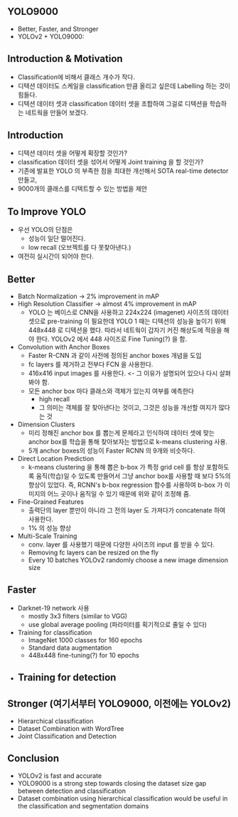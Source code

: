 ## YOLO9000

- Better, Faster, and Stronger
- YOLOv2 + YOLO9000: 

## Introduction & Motivation
- Classification에 비해서 클래스 개수가 작다.
- 디텍션 데이터도 스케일을 classification 만큼 올리고 싶은데 Labelling 하는 것이 힘들다.
- 디텍션 데이터 셋과 classification 데이터 셋을 조합하여 그걸로 디텍션을 학습하는 네트웍을 만들어 보겠다.

## Introduction
- 디텍션 데이터 셋을 어떻게 확장할 것인가?
- classification 데이터 셋을 섞어서 어떻게 Joint training 을 할 것인가?
- 기존에 발표한 YOLO 의 부족한 점을 최대한 개선해서 SOTA real-time detector 만들고,
- 9000개의 클래스를 디텍트할 수 있는 방법을 제안

## To Improve YOLO
- 우선 YOLO의 단점은
	- 성능이 일단 떨어진다.
	- low recall (오브젝트를 다 못찾아낸다.)
- 여전히 실시간이 되어야 한다.

## Better
- Batch Normalization -> 2% improvement in mAP
- High Resolution Classifier -> almost 4% improvement in mAP
	- YOLO 는 베이스로 CNN을 사용하고 224x224 (imagenet) 사이즈의 데이터 셋으로 pre-training 이 필요한데 
	YOLO 1 때는 디텍션의 성능을 높이기 위해 448x448 로 디텍션을 했다. 
	따라서 네트웍이 갑자기 커진 해상도에 적응을 해야 한다. YOLOv2 에서 448 사이즈로 Fine Tuning(?) 을 함.
- Convolution with Anchor Boxes
	- Faster R-CNN 과 같이 사전에 정의된 anchor boxes 개념을 도입
	- fc layers 를 제거하고 전부다 FCN 을 사용한다.
	- 416x416 input images 를 사용한다. <- 그 이유가 설명되어 있으나 다시 살펴봐야 함.
 	- 모든 anchor box 마다 클래스와 객체가 있는지 여부를 예측한다
		- high recall
		- 그 의미는 객체를 잘 찾아낸다는 것이고, 그것은 성능을 개선할 여지가 많다는 것
- Dimension Clusters
	- 미리 정해진 anchor box 를 뽑는게 문제라고 인식하여 
	데이터 셋에 맞는 anchor box를 학습을 통해 찾아보자는 방법으로 k-means clustering 사용.
	- 5개 anchor boxes의 성능이 Faster RCNN 의 9개와 비슷하다.
- Direct Location Prediction
	- k-means clustering 을 통해 뽑은 b-box 가 특정 grid cell 를 항상 포함하도록 움직(학습)일 수 있도록 만들어서 그냥 anchor box를 사용할 때 보다 5%의 향상이 있었다.
즉, RCNN's b-box regression 함수를 사용하여 b-box 가 이미지의 어느 곳이나 움직일 수 있기 때문에 위와 같이 조정해 줌. 
- Fine-Grained Features
	- 출력단의 layer 뿐만이 아니라 그 전의 layer 도 가져다가 concatenate 하여 사용한다.
	- 1% 의 성능 향상
- Multi-Scale Training
	- conv. layer 를 사용했기 때문에 다양한 사이즈의 input 를 받을 수 있다.
	- Removing fc layers can be resized on the fly
	- Every 10 batches YOLOv2 randomly choose a new image dimension size
	
## Faster
- Darknet-19 network 사용
	- mostly 3x3 filters (similar to VGG)
	- use global average pooling (파라미터를 획기적으로 줄일 수 있다)
- Training for classification
	- ImageNet 1000 classes for 160 epochs
	- Standard data augmentation
	- 448x448 fine-tuning(?) for 10 epochs
- Training for detection
	- 
	
## Stronger (여기서부터 YOLO9000, 이전에는 YOLOv2)
- Hierarchical classification
- Dataset Combination with WordTree
- Joint Classification and Detection
		
## Conclusion
- YOLOv2 is fast and accurate
- YOLO9000 is a strong step towards closing the dataset size gap between detection and classification
- Dataset combination using hierarchical classification would be useful in the classification and segmentation domains
